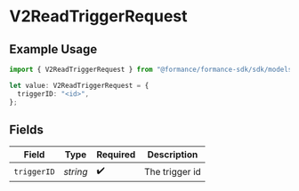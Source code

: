 # V2ReadTriggerRequest

## Example Usage

```typescript
import { V2ReadTriggerRequest } from "@formance/formance-sdk/sdk/models/operations";

let value: V2ReadTriggerRequest = {
  triggerID: "<id>",
};
```

## Fields

| Field              | Type               | Required           | Description        |
| ------------------ | ------------------ | ------------------ | ------------------ |
| `triggerID`        | *string*           | :heavy_check_mark: | The trigger id     |